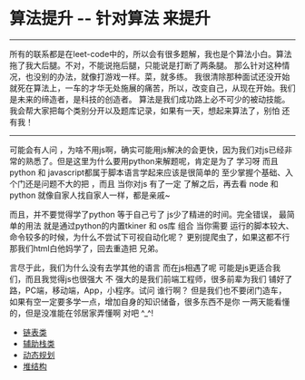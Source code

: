 # 算法提升 -- 针对算法 来提升

---
所有的联系都是在leet-code中的，所以会有很多题解，我也是个算法小白。算法拖了我大后腿。不对，不能说拖后腿，只能说是打断了两条腿。
那么针对这种情况，也没别的办法，就像打游戏一样。菜，就多练。
我很清除那种面试还没开始就死在算法上，一车的才华无处施展的痛苦，所以，改变自己，从现在开始。我们是未来的缔造者，是科技的创造者。
算法是我们成功路上必不可少的被动技能。
我会帮大家把每个类别分开以及题库记录，如果有一天，想起来算法了，别怕 还有我！

---
可能会有人问 ，为啥不用js啊，确实可能用js解决的会更快，因为我们对js已经非常的熟悉了。但是这里为什么要用python来解题呢，肯定是为了
学习呀 而且python 和 javascript都属于脚本语言学起来应该是很简单的 至少掌握个基础、入个门还是问题不大的把 ，而且 当你对js 有了一定
了解之后，再去看 node 和 python 就像自家人找自家人一样，都是亲戚~

而且，并不要觉得学了python 等于自己亏了 js少了精进的时间。完全错误， 最简单的用法 就是通过python的内置tkiner 和 os库 组合 当你需要
运行的脚本较大、命令较多的时候，为什么不尝试下可视自动化呢？ 更别提爬虫了，如果这都不行那我们html白他妈学了，回去重造把 兄弟。

言尽于此，我们为什么没有去学其他的语言 而在js相遇了呢 可能是js更适合我们，而且我觉得js也很强大 不 强大的是我们前端工程师，很多前辈为我们
铺好了路，PC端，移动端，App，小程序。试问 谁行啊？ 但是我们也不要闭门造车， 如果有空一定要多学一点，增加自身的知识储备，很多东西不是你
一两天能看懂的，但是没准能在邻居家弄懂啊 对吧 ^_^!

+ [链表类](/Problem/ListNode.md)
+ [辅助栈类](/Problem/Stack.md)
+ [动态规划](/Problem/Dynamic_Programming.md)
+ [堆结构](/Problem/Heapq.md)
